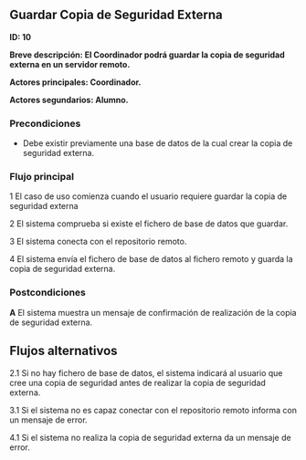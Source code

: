 ## Guardar Copia de Seguridad Externa

**ID: 10**

**Breve descripción: El Coordinador podrá guardar la copia de seguridad externa en un servidor remoto.**

**Actores principales: Coordinador.**

**Actores segundarios: Alumno.**

### Precondiciones

* Debe existir previamente una base de datos de la cual crear la copia de seguridad externa.

### Flujo principal

1 El caso de uso comienza cuando el usuario requiere guardar la copia de seguridad externa

2 El sistema comprueba si existe el fichero de base de datos que guardar.

3 El sistema conecta con el repositorio remoto.

4 El sistema envía el fichero de base de datos al fichero remoto y guarda la copia de seguridad externa.

### Postcondiciones

**A** El sistema muestra un mensaje de confirmación de realización de la copia de seguridad externa.



## Flujos alternativos

2.1 Si no hay fichero de base de datos, el sistema indicará al usuario que cree una copia de seguridad antes de realizar la copia de  seguridad externa.

3.1 Si el sistema no es capaz conectar con el repositorio remoto informa con un mensaje de error.

4.1 Si el sistema no realiza la copia de seguridad externa da un mensaje de error.
